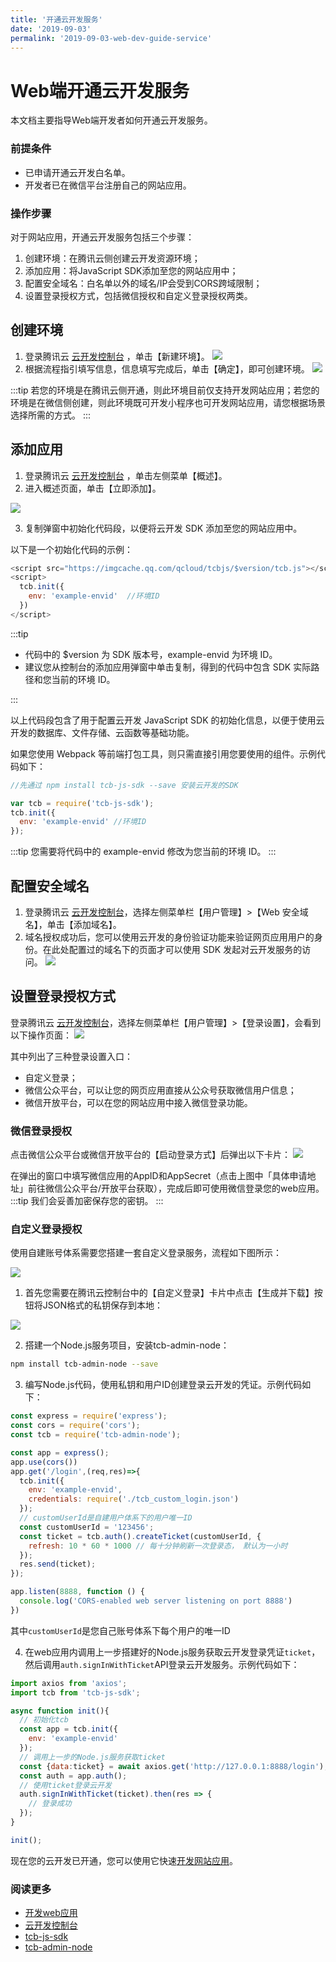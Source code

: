 ```yaml
---
title: '开通云开发服务'
date: '2019-09-03'
permalink: '2019-09-03-web-dev-guide-service'
---
```


# Web端开通云开发服务

本文档主要指导Web端开发者如何开通云开发服务。

### 前提条件

- 已申请开通云开发白名单。
- 开发者已在微信平台注册自己的网站应用。

### 操作步骤

对于网站应用，开通云开发服务包括三个步骤：

1. 创建环境：在腾讯云侧创建云开发资源环境；
2. 添加应用：将JavaScript SDK添加至您的网站应用中；
3. 配置安全域名：白名单以外的域名/IP会受到CORS跨域限制；
4. 设置登录授权方式，包括微信授权和自定义登录授权两类。

## 创建环境

1. 登录腾讯云 [云开发控制台](https://console.cloud.tencent.com/tcb) ，单击【新建环境】。
  ![](https://main.qcloudimg.com/raw/9c254547adc24fabe05cbb4183761370.png)
2. 根据流程指引填写信息，信息填写完成后，单击【确定】，即可创建环境。
   ![](https://main.qcloudimg.com/raw/1a13f409d82e4128f5a924b002df12f0.png)

:::tip
若您的环境是在腾讯云侧开通，则此环境目前仅支持开发网站应用；若您的环境是在微信侧创建，则此环境既可开发小程序也可开发网站应用，请您根据场景选择所需的方式。
:::

## 添加应用

1. 登录腾讯云 [云开发控制台](https://console.cloud.tencent.com/tcb) ，单击左侧菜单【概述】。
2. 进入概述页面，单击【立即添加】。

![](https://main.qcloudimg.com/raw/70973d83a1401daf11220f70720ca61a.png)

3. 复制弹窗中初始化代码段，以便将云开发 SDK 添加至您的网站应用中。

以下是一个初始化代码的示例：

```javascript
<script src="https://imgcache.qq.com/qcloud/tcbjs/$version/tcb.js"></script>
<script>
  tcb.init({
    env: 'example-envid'  //环境ID
  })
</script>
```

:::tip

- 代码中的 \$version 为 SDK 版本号，example-envid 为环境 ID。
- 建议您从控制台的添加应用弹窗中单击复制，得到的代码中包含 SDK 实际路径和您当前的环境 ID。

:::

以上代码段包含了用于配置云开发 JavaScript SDK 的初始化信息，以便于使用云开发的数据库、文件存储、云函数等基础功能。

如果您使用 Webpack 等前端打包工具，则只需直接引用您要使用的组件。示例代码如下：

```javascript
//先通过 npm install tcb-js-sdk --save 安装云开发的SDK

var tcb = require('tcb-js-sdk');
tcb.init({
  env: 'example-envid' //环境ID
});
```

:::tip
您需要将代码中的 example-envid 修改为您当前的环境 ID。
:::

## 配置安全域名

1. 登录腾讯云 [云开发控制台](https://console.cloud.tencent.com/tcb)，选择左侧菜单栏【用户管理】>【Web 安全域名】，单击【添加域名】。
2. 域名授权成功后，您可以使用云开发的身份验证功能来验证网页应用用户的身份。在此处配置过的域名下的页面才可以使用 SDK 发起对云开发服务的访问。
   ![](https://main.qcloudimg.com/raw/50fafef88f1151547b2f3632ebb3b4c8.png)

## 设置登录授权方式
登录腾讯云 [云开发控制台](https://console.cloud.tencent.com/tcb)，选择左侧菜单栏【用户管理】>【登录设置】，会看到以下操作页面：
![](/images/web/login-setting.png)

其中列出了三种登录设置入口：
- 自定义登录；
- 微信公众平台，可以让您的网页应用直接从公众号获取微信用户信息；
- 微信开放平台，可以在您的网站应用中接入微信登录功能。


### 微信登录授权

点击微信公众平台或微信开放平台的【启动登录方式】后弹出以下卡片：
![](/images/web/login-setting-wx.png)

在弹出的窗口中填写微信应用的AppID和AppSecret（点击上图中「具体申请地址」前往微信公众平台/开放平台获取），完成后即可使用微信登录您的web应用。
:::tip
我们会妥善加密保存您的密钥。
:::

### 自定义登录授权
使用自建账号体系需要您搭建一套自定义登录服务，流程如下图所示：

![](/images/web/web-sign-self.png)

1. 首先您需要在腾讯云控制台中的【自定义登录】卡片中点击【生成并下载】按钮将JSON格式的私钥保存到本地：

![](/images/web/self-login.png)

2. 搭建一个Node.js服务项目，安装tcb-admin-node：
```bash
npm install tcb-admin-node --save
```
3. 编写Node.js代码，使用私钥和用户ID创建登录云开发的凭证。示例代码如下：
```javascript
const express = require('express');
const cors = require('cors');
const tcb = require('tcb-admin-node');

const app = express();
app.use(cors())
app.get('/login',(req,res)=>{
  tcb.init({
    env: 'example-envid',
    credentials: require('./tcb_custom_login.json')
  });
  // customUserId是自建用户体系下的用户唯一ID
  const customUserId = '123456';
  const ticket = tcb.auth().createTicket(customUserId, {
    refresh: 10 * 60 * 1000 // 每十分钟刷新一次登录态， 默认为一小时
  });
  res.send(ticket);
});

app.listen(8888, function () {
  console.log('CORS-enabled web server listening on port 8888')
})
```

其中`customUserId`是您自己账号体系下每个用户的唯一ID

4. 在web应用内调用上一步搭建好的Node.js服务获取云开发登录凭证`ticket`，然后调用`auth.signInWithTicket`API登录云开发服务。示例代码如下：
```javascript
import axios from 'axios';
import tcb from 'tcb-js-sdk';

async function init(){
  // 初始化tcb
  const app = tcb.init({
    env: 'example-envid'
  });
  // 调用上一步的Node.js服务获取ticket
  const {data:ticket} = await axios.get('http://127.0.0.1:8888/login');
  const auth = app.auth();
  // 使用ticket登录云开发
  auth.signInWithTicket(ticket).then(res => {
    // 登录成功
  });
}

init();
```

现在您的云开发已开通，您可以使用它快速[开发网站应用](/2019-09-03-web-dev-guide-develop/)。

### 阅读更多
- [开发web应用](/2019-09-03-web-dev-guide-develop/)
- [云开发控制台](/2019-09-03-web-dev-guide-console/)
- [tcb-js-sdk](/2019-09-28-WEB-SDK-overview/)
- [tcb-admin-node](/2019-09-28-NODEJS-SDK-overview/)

